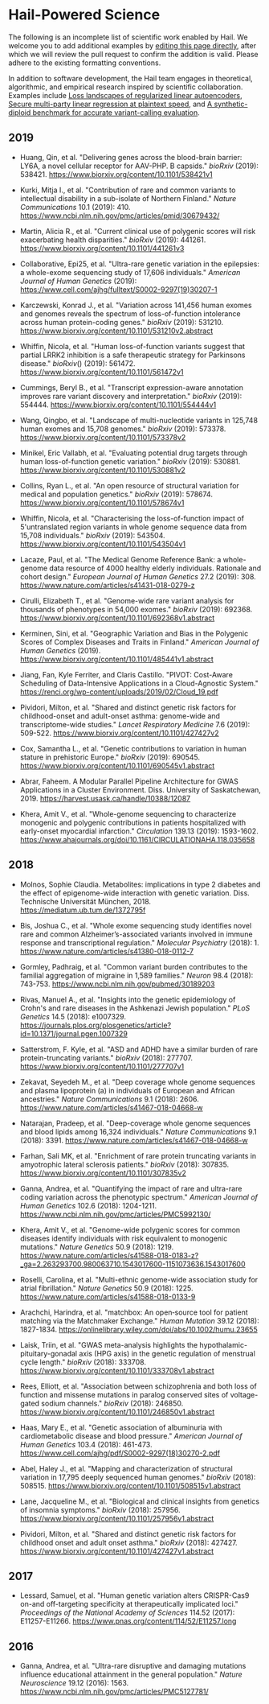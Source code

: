 # Hail-Powered Science

The following is an incomplete list of scientific work enabled by Hail. We welcome you to add additional examples by [editing this page directly]((https://github.com/hail-is/hail/edit/master/hail/www/references.md)), after which we will review the pull request to confirm the addition is valid. Please adhere to the existing formatting conventions.

In addition to software development, the Hail team engages in theoretical, algorithmic, and empirical research inspired by scientific collaboration. Examples include [Loss landscapes of regularized linear autoencoders](https://github.com/danielkunin/Regularized-Linear-Autoencoders), [Secure multi-party linear regression at plaintext speed](https://github.com/jbloom22/DASH), and [A synthetic-diploid benchmark for accurate variant-calling evaluation](https://www.nature.com/articles/s41592-018-0054-7).

## 2019

* Huang, Qin, et al. "Delivering genes across the blood-brain barrier: LY6A, a novel cellular receptor for AAV-PHP. B capsids." *bioRxiv* (2019): 538421. https://www.biorxiv.org/content/10.1101/538421v1

* Kurki, Mitja I., et al. "Contribution of rare and common variants to intellectual disability in a sub-isolate of Northern Finland." *Nature Communications* 10.1 (2019): 410. https://www.ncbi.nlm.nih.gov/pmc/articles/pmid/30679432/

* Martin, Alicia R., et al. "Current clinical use of polygenic scores will risk exacerbating health disparities." *bioRxiv* (2019): 441261. https://www.biorxiv.org/content/10.1101/441261v3

* Collaborative, Epi25, et al. "Ultra-rare genetic variation in the epilepsies: a whole-exome sequencing study of 17,606 individuals." *American Journal of Human Genetics* (2019): https://www.cell.com/ajhg/fulltext/S0002-9297(19)30207-1

* Karczewski, Konrad J., et al. "Variation across 141,456 human exomes and genomes reveals the spectrum of loss-of-function intolerance across human protein-coding genes." *bioRxiv* (2019): 531210. https://www.biorxiv.org/content/10.1101/531210v2.abstract

* Whiffin, Nicola, et al. "Human loss-of-function variants suggest that partial LRRK2 inhibition is a safe therapeutic strategy for Parkinsons disease." *bioRxiv*() (2019): 561472. https://www.biorxiv.org/content/10.1101/561472v1

* Cummings, Beryl B., et al. "Transcript expression-aware annotation improves rare variant discovery and interpretation." *bioRxiv* (2019): 554444. https://www.biorxiv.org/content/10.1101/554444v1

* Wang, Qingbo, et al. "Landscape of multi-nucleotide variants in 125,748 human exomes and 15,708 genomes." *bioRxiv* (2019): 573378. https://www.biorxiv.org/content/10.1101/573378v2

* Minikel, Eric Vallabh, et al. "Evaluating potential drug targets through human loss-of-function genetic variation." *bioRxiv* (2019): 530881. https://www.biorxiv.org/content/10.1101/530881v2

* Collins, Ryan L., et al. "An open resource of structural variation for medical and population genetics." *bioRxiv* (2019): 578674. https://www.biorxiv.org/content/10.1101/578674v1

* Whiffin, Nicola, et al. "Characterising the loss-of-function impact of 5'untranslated region variants in whole genome sequence data from 15,708 individuals." *bioRxiv* (2019): 543504. https://www.biorxiv.org/content/10.1101/543504v1

* Lacaze, Paul, et al. "The Medical Genome Reference Bank: a whole-genome data resource of 4000 healthy elderly individuals. Rationale and cohort design." *European Journal of Human Genetics* 27.2 (2019): 308. https://www.nature.com/articles/s41431-018-0279-z

* Cirulli, Elizabeth T., et al. "Genome-wide rare variant analysis for thousands of phenotypes in 54,000 exomes." *bioRxiv* (2019): 692368. https://www.biorxiv.org/content/10.1101/692368v1.abstract

* Kerminen, Sini, et al. "Geographic Variation and Bias in the Polygenic Scores of Complex Diseases and Traits in Finland." *American Journal of Human Genetics* (2019). https://www.biorxiv.org/content/10.1101/485441v1.abstract

* Jiang, Fan, Kyle Ferriter, and Claris Castillo. "PIVOT: Cost-Aware Scheduling of Data-Intensive Applications in a Cloud-Agnostic System." https://renci.org/wp-content/uploads/2019/02/Cloud_19.pdf

* Pividori, Milton, et al. "Shared and distinct genetic risk factors for childhood-onset and adult-onset asthma: genome-wide and transcriptome-wide studies." *Lancet Respiratory Medicine* 7.6 (2019): 509-522. https://www.biorxiv.org/content/10.1101/427427v2

* Cox, Samantha L., et al. "Genetic contributions to variation in human stature in prehistoric Europe." *bioRxiv* (2019): 690545. https://www.biorxiv.org/content/10.1101/690545v1.abstract

* Abrar, Faheem. A Modular Parallel Pipeline Architecture for GWAS Applications in a Cluster Environment. Diss. University of Saskatchewan, 2019. https://harvest.usask.ca/handle/10388/12087

* Khera, Amit V., et al. "Whole-genome sequencing to characterize monogenic and polygenic contributions in patients hospitalized with early-onset myocardial infarction." *Circulation* 139.13 (2019): 1593-1602. https://www.ahajournals.org/doi/10.1161/CIRCULATIONAHA.118.035658

## 2018

* Molnos, Sophie Claudia. Metabolites: implications in type 2 diabetes and the effect of epigenome-wide interaction with genetic variation. Diss. Technische Universität München, 2018. https://mediatum.ub.tum.de/1372795f

* Bis, Joshua C., et al. "Whole exome sequencing study identifies novel rare and common Alzheimer’s-associated variants involved in immune response and transcriptional regulation." *Molecular Psychiatry* (2018): 1. https://www.nature.com/articles/s41380-018-0112-7

* Gormley, Padhraig, et al. "Common variant burden contributes to the familial aggregation of migraine in 1,589 families." *Neuron* 98.4 (2018): 743-753. https://www.ncbi.nlm.nih.gov/pubmed/30189203

* Rivas, Manuel A., et al. "Insights into the genetic epidemiology of Crohn's and rare diseases in the Ashkenazi Jewish population." *PLoS Genetics* 14.5 (2018): e1007329. https://journals.plos.org/plosgenetics/article?id=10.1371/journal.pgen.1007329

* Satterstrom, F. Kyle, et al. "ASD and ADHD have a similar burden of rare protein-truncating variants." *bioRxiv* (2018): 277707. https://www.biorxiv.org/content/10.1101/277707v1

* Zekavat, Seyedeh M., et al. "Deep coverage whole genome sequences and plasma lipoprotein (a) in individuals of European and African ancestries." *Nature Communications* 9.1 (2018): 2606. https://www.nature.com/articles/s41467-018-04668-w

* Natarajan, Pradeep, et al. "Deep-coverage whole genome sequences and blood lipids among 16,324 individuals." *Nature Communications* 9.1 (2018): 3391. https://www.nature.com/articles/s41467-018-04668-w

* Farhan, Sali MK, et al. "Enrichment of rare protein truncating variants in amyotrophic lateral sclerosis patients." *bioRxiv* (2018): 307835. https://www.biorxiv.org/content/10.1101/307835v2

* Ganna, Andrea, et al. "Quantifying the impact of rare and ultra-rare coding variation across the phenotypic spectrum." *American Journal of Human Genetics* 102.6 (2018): 1204-1211. https://www.ncbi.nlm.nih.gov/pmc/articles/PMC5992130/

* Khera, Amit V., et al. "Genome-wide polygenic scores for common diseases identify individuals with risk equivalent to monogenic mutations." *Nature Genetics* 50.9 (2018): 1219. https://www.nature.com/articles/s41588-018-0183-z?_ga=2.263293700.980063710.1543017600-1151073636.1543017600

* Roselli, Carolina, et al. "Multi-ethnic genome-wide association study for atrial fibrillation." *Nature Genetics* 50.9 (2018): 1225. https://www.nature.com/articles/s41588-018-0133-9

* Arachchi, Harindra, et al. "matchbox: An open‐source tool for patient matching via the Matchmaker Exchange." *Human Mutation* 39.12 (2018): 1827-1834. https://onlinelibrary.wiley.com/doi/abs/10.1002/humu.23655

* Laisk, Triin, et al. "GWAS meta-analysis highlights the hypothalamic-pituitary-gonadal axis (HPG axis) in the genetic regulation of menstrual cycle length." *bioRxiv* (2018): 333708. https://www.biorxiv.org/content/10.1101/333708v1.abstract

* Rees, Elliott, et al. "Association between schizophrenia and both loss of function and missense mutations in paralog conserved sites of voltage-gated sodium channels." *bioRxiv* (2018): 246850. https://www.biorxiv.org/content/10.1101/246850v1.abstract

* Haas, Mary E., et al. "Genetic association of albuminuria with cardiometabolic disease and blood pressure." *American Journal of Human Genetics* 103.4 (2018): 461-473. https://www.cell.com/ajhg/pdf/S0002-9297(18)30270-2.pdf

* Abel, Haley J., et al. "Mapping and characterization of structural variation in 17,795 deeply sequenced human genomes." *bioRxiv* (2018): 508515. https://www.biorxiv.org/content/10.1101/508515v1.abstract

* Lane, Jacqueline M., et al. "Biological and clinical insights from genetics of insomnia symptoms." *bioRxiv* (2018): 257956. https://www.biorxiv.org/content/10.1101/257956v1.abstract

* Pividori, Milton, et al. "Shared and distinct genetic risk factors for childhood onset and adult onset asthma." *bioRxiv* (2018): 427427. https://www.biorxiv.org/content/10.1101/427427v1.abstract

## 2017

* Lessard, Samuel, et al. "Human genetic variation alters CRISPR-Cas9 on-and off-targeting specificity at therapeutically implicated loci." *Proceedings of the National Academy of Sciences* 114.52 (2017): E11257-E11266. https://www.pnas.org/content/114/52/E11257.long

## 2016

* Ganna, Andrea, et al. "Ultra-rare disruptive and damaging mutations influence educational attainment in the general population." *Nature Neuroscience* 19.12 (2016): 1563. https://www.ncbi.nlm.nih.gov/pmc/articles/PMC5127781/
